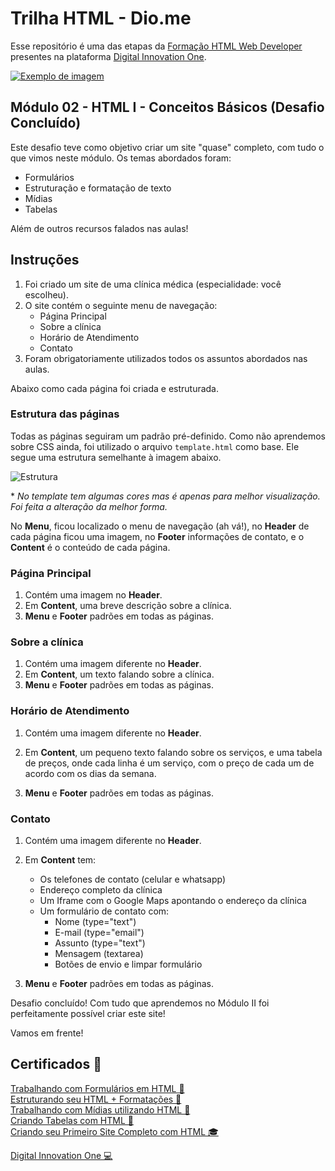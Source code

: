 # Trilha HTML - Dio.me

Esse repositório é uma das etapas da [Formação HTML Web Developer](https://web.dio.me/track/formacao-html-web-developer) presentes na plataforma [Digital Innovation One](https://www.dio.me/?ref=RE6NDV822B).

[![Exemplo de imagem](https://hermes.dio.me/tracks/62ed1f1d-8d76-4bbc-905f-e73d20cb82f5.png)]()

## Módulo 02 - HTML I - Conceitos Básicos (Desafio Concluído)

Este desafio teve como objetivo criar um site "quase" completo, com tudo o que vimos neste módulo. Os temas abordados foram:
- Formulários
- Estruturação e formatação de texto
- Mídias
- Tabelas

Além de outros recursos falados nas aulas!

## Instruções
1. Foi criado um site de uma clínica médica (especialidade: você escolheu).
2. O site contém o seguinte menu de navegação:
    - Página Principal
    - Sobre a clínica
    - Horário de Atendimento
    - Contato
3. Foram obrigatoriamente utilizados todos os assuntos abordados nas aulas.

Abaixo como cada página foi criada e estruturada.

### Estrutura das páginas

Todas as páginas seguiram um padrão pré-definido. Como não aprendemos sobre CSS ainda, foi utilizado o arquivo `template.html` como base. Ele segue uma estrutura semelhante à imagem abaixo.

![Estrutura](https://i.stack.imgur.com/9jI6f.gif)

\* _No template tem algumas cores mas é apenas para melhor visualização. Foi feita a alteração da melhor forma._

No **Menu**, ficou localizado o menu de navegação (ah vá!), no **Header** de cada página ficou uma imagem, no **Footer** informações de contato, e o **Content** é o conteúdo de cada página.

### Página Principal
1. Contém uma imagem no **Header**.
2. Em **Content**, uma breve descrição sobre a clínica.
3. **Menu** e **Footer** padrões em todas as páginas.

### Sobre a clínica
1. Contém uma imagem diferente no **Header**.
2. Em **Content**, um texto falando sobre a clínica.
3. **Menu** e **Footer** padrões em todas as páginas.

### Horário de Atendimento
1. Contém uma imagem diferente no **Header**.
2. Em **Content**, um pequeno texto falando sobre os serviços, e uma tabela de preços, onde cada linha é um serviço, com o preço de cada um de acordo com os dias da semana.

3. **Menu** e **Footer** padrões em todas as páginas.

### Contato
1. Contém uma imagem diferente no **Header**.
2. Em **Content** tem:
    - Os telefones de contato (celular e whatsapp)
    - Endereço completo da clínica
    - Um Iframe com o Google Maps apontando o endereço da clínica
    - Um formulário de contato com:
        - Nome (type="text")
        - E-mail (type="email")
        - Assunto (type="text")
        - Mensagem (textarea)
        - Botões de envio e limpar formulário

3. **Menu** e **Footer** padrões em todas as páginas.

Desafio concluído! Com tudo que aprendemos no Módulo II foi perfeitamente possível criar este site!

Vamos em frente!

## Certificados 📝


[Trabalhando com Formulários em HTML 📜](https://www.dio.me/certificate/24E5809A/share)  
[Estruturando seu HTML + Formatações 📜](https://www.dio.me/certificate/F22635B0/share)  
[Trabalhando com Mídias utilizando HTML 📜](https://www.dio.me/certificate/F8419C45/share)  
[Criando Tabelas com HTML 📜](https://www.dio.me/certificate/28D03FE3/share)  
[Criando seu Primeiro Site Completo com HTML 🎓 ](https://www.dio.me/certificate/086F62F6/share)  

[Digital Innovation One 💻](https://www.dio.me/?ref=RE6NDV822B)
